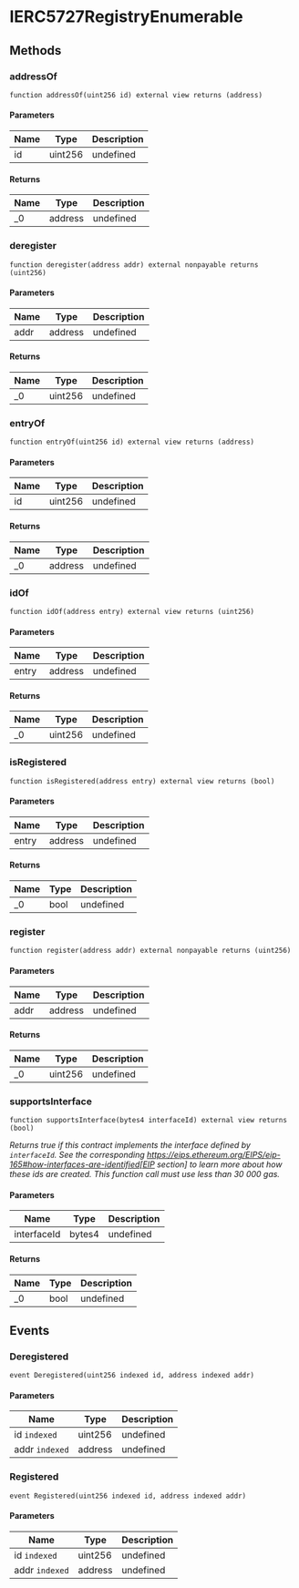 # IERC5727RegistryEnumerable

## Methods

### addressOf

```solidity
function addressOf(uint256 id) external view returns (address)
```

#### Parameters

| Name | Type    | Description |
| ---- | ------- | ----------- |
| id   | uint256 | undefined   |

#### Returns

| Name | Type    | Description |
| ---- | ------- | ----------- |
| \_0  | address | undefined   |

### deregister

```solidity
function deregister(address addr) external nonpayable returns (uint256)
```

#### Parameters

| Name | Type    | Description |
| ---- | ------- | ----------- |
| addr | address | undefined   |

#### Returns

| Name | Type    | Description |
| ---- | ------- | ----------- |
| \_0  | uint256 | undefined   |

### entryOf

```solidity
function entryOf(uint256 id) external view returns (address)
```

#### Parameters

| Name | Type    | Description |
| ---- | ------- | ----------- |
| id   | uint256 | undefined   |

#### Returns

| Name | Type    | Description |
| ---- | ------- | ----------- |
| \_0  | address | undefined   |

### idOf

```solidity
function idOf(address entry) external view returns (uint256)
```

#### Parameters

| Name  | Type    | Description |
| ----- | ------- | ----------- |
| entry | address | undefined   |

#### Returns

| Name | Type    | Description |
| ---- | ------- | ----------- |
| \_0  | uint256 | undefined   |

### isRegistered

```solidity
function isRegistered(address entry) external view returns (bool)
```

#### Parameters

| Name  | Type    | Description |
| ----- | ------- | ----------- |
| entry | address | undefined   |

#### Returns

| Name | Type | Description |
| ---- | ---- | ----------- |
| \_0  | bool | undefined   |

### register

```solidity
function register(address addr) external nonpayable returns (uint256)
```

#### Parameters

| Name | Type    | Description |
| ---- | ------- | ----------- |
| addr | address | undefined   |

#### Returns

| Name | Type    | Description |
| ---- | ------- | ----------- |
| \_0  | uint256 | undefined   |

### supportsInterface

```solidity
function supportsInterface(bytes4 interfaceId) external view returns (bool)
```

_Returns true if this contract implements the interface defined by `interfaceId`. See the corresponding https://eips.ethereum.org/EIPS/eip-165#how-interfaces-are-identified[EIP section] to learn more about how these ids are created. This function call must use less than 30 000 gas._

#### Parameters

| Name        | Type   | Description |
| ----------- | ------ | ----------- |
| interfaceId | bytes4 | undefined   |

#### Returns

| Name | Type | Description |
| ---- | ---- | ----------- |
| \_0  | bool | undefined   |

## Events

### Deregistered

```solidity
event Deregistered(uint256 indexed id, address indexed addr)
```

#### Parameters

| Name           | Type    | Description |
| -------------- | ------- | ----------- |
| id `indexed`   | uint256 | undefined   |
| addr `indexed` | address | undefined   |

### Registered

```solidity
event Registered(uint256 indexed id, address indexed addr)
```

#### Parameters

| Name           | Type    | Description |
| -------------- | ------- | ----------- |
| id `indexed`   | uint256 | undefined   |
| addr `indexed` | address | undefined   |
